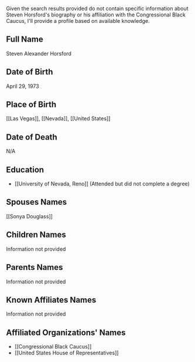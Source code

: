 Given the search results provided do not contain specific information about Steven Horsford's biography or his affiliation with the Congressional Black Caucus, I'll provide a profile based on available knowledge.

## Full Name
Steven Alexander Horsford

## Date of Birth
April 29, 1973

## Place of Birth
[[Las Vegas]], [[Nevada]], [[United States]]

## Date of Death
N/A

## Education
- [[University of Nevada, Reno]] (Attended but did not complete a degree)

## Spouses Names
[[Sonya Douglass]]

## Children Names
Information not provided

## Parents Names
Information not provided

## Known Affiliates Names
Information not provided

## Affiliated Organizations' Names
- [[Congressional Black Caucus]]
- [[United States House of Representatives]]


